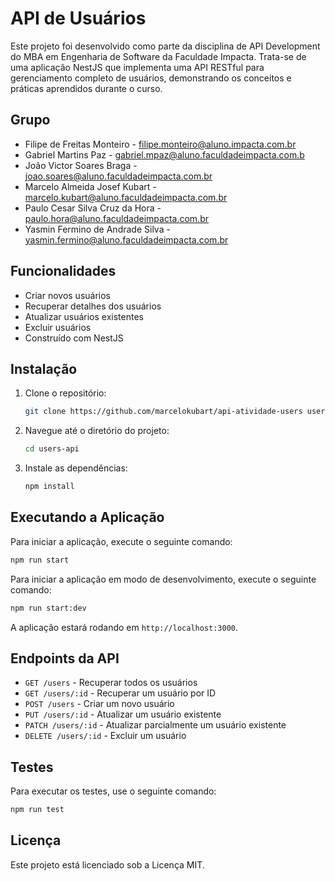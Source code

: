 # API de Usuários

Este projeto foi desenvolvido como parte da disciplina de API Development do MBA em Engenharia de Software da Faculdade Impacta. Trata-se de uma aplicação NestJS que implementa uma API RESTful para gerenciamento completo de usuários, demonstrando os conceitos e práticas aprendidos durante o curso.

## Grupo
- Filipe de Freitas Monteiro - filipe.monteiro@aluno.impacta.com.br
- Gabriel Martins Paz - gabriel.mpaz@aluno.faculdadeimpacta.com.b
- João Victor Soares Braga - joao.soares@aluno.faculdadeimpacta.com.br
- Marcelo Almeida Josef Kubart - marcelo.kubart@aluno.faculdadeimpacta.com.br
- Paulo Cesar Silva Cruz da Hora - paulo.hora@aluno.faculdadeimpacta.com.br
- Yasmin Fermino de Andrade Silva - yasmin.fermino@aluno.faculdadeimpacta.com.br

## Funcionalidades

- Criar novos usuários
- Recuperar detalhes dos usuários
- Atualizar usuários existentes
- Excluir usuários
- Construído com NestJS

## Instalação

1. Clone o repositório:
   ```bash
   git clone https://github.com/marcelokubart/api-atividade-users users-api
   ```

2. Navegue até o diretório do projeto:
   ```bash
   cd users-api
   ```

3. Instale as dependências:
   ```bash
   npm install
   ```

## Executando a Aplicação

Para iniciar a aplicação, execute o seguinte comando:
```bash
npm run start
```

Para iniciar a aplicação em modo de desenvolvimento, execute o seguinte comando:
```bash
npm run start:dev
```

A aplicação estará rodando em `http://localhost:3000`.

## Endpoints da API

- `GET /users` - Recuperar todos os usuários
- `GET /users/:id` - Recuperar um usuário por ID
- `POST /users` - Criar um novo usuário
- `PUT /users/:id` - Atualizar um usuário existente
- `PATCH /users/:id` - Atualizar parcialmente um usuário existente
- `DELETE /users/:id` - Excluir um usuário

## Testes

Para executar os testes, use o seguinte comando:
```bash
npm run test
```

## Licença

Este projeto está licenciado sob a Licença MIT.
